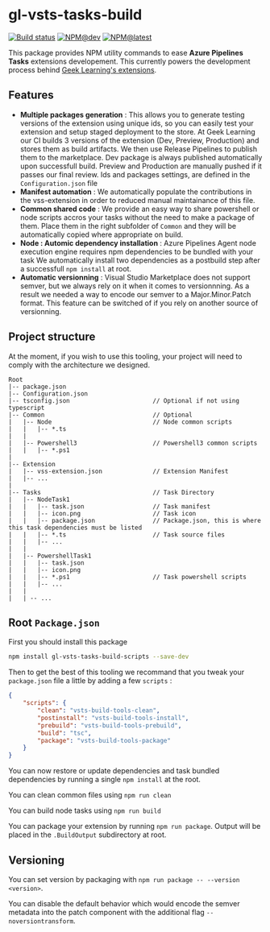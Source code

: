 # gl-vsts-tasks-build

[![Build status](https://geeklearning.visualstudio.com/gl-github/_apis/build/status/gl-vsts-tasks-build-scripts)](https://geeklearning.visualstudio.com/gl-github/_build/latest?definitionId=97)
[![NPM@dev](https://img.shields.io/npm/v/gl-vsts-tasks-build-scripts/dev.svg)](https://www.npmjs.com/package/gl-vsts-tasks-build-scripts/v/dev)
[![NPM@latest](https://img.shields.io/npm/v/gl-vsts-tasks-build-scripts/latest.svg?color=green)](https://www.npmjs.com/package/gl-vsts-tasks-build-scripts/v/latest)

This package provides NPM utility commands to ease **Azure Pipelines Tasks** extensions developement.
This currently powers the development process behind [Geek Learning's extensions](https://marketplace.visualstudio.com/publishers/geeklearningio).

## Features

* **Multiple packages generation** : This allows you to generate testing versions of the extension using unique ids, so you can easily
test your extension and setup staged deployment to the store. At Geek Learning our CI builds 3 versions of the extension 
(Dev, Preview, Production) and stores them as build artifacts. We then use Release Pipelines to publish them to the marketplace.
Dev package is always published automatically upon successfull build. Preview and Production are manually pushed if it passes our
final review. Ids and packages settings, are defined in the `Configuration.json` file
* **Manifest automation** : We automatically populate the contributions in the vss-extension in order to reduced manual maintainance
of this file.
* **Common shared code** : We provide an easy way to share powershell or node scripts accros your tasks without the need to make a 
package of them. Place them in the right subfolder of `Common` and they will be automatically copied where appropriate on build.
* **Node : Automic dependency installation** : Azure Pipelines Agent node execution engine requires npm dependencies to be bundled with your task
We automatically install two dependencies as a postbuild step after a successfull `npm install` at root.
* **Automatic versionning** : Visual Studio Marketplace does not support semver, but we always rely on it when it comes to versionnning.
As a result we needed a way to encode our semver to a Major.Minor.Patch format. This feature can be switched of if you rely on another source of versionning.

## Project structure

At the moment, if you wish to use this tooling, your project will need to comply with the architecture we designed.
```
Root
|-- package.json
|-- Configuration.json
|-- tsconfig.json                       // Optional if not using typescript
|-- Common                              // Optional
|   |-- Node                            // Node common scripts
|   |   |-- *.ts                        
|   |
|   |-- Powershell3                     // Powershell3 common scripts
|   |   |-- *.ps1
|
|-- Extension
|   |-- vss-extension.json              // Extension Manifest
|   |-- ...
|
|-- Tasks                               // Task Directory
|   |-- NodeTask1
|   |   |-- task.json                   // Task manifest
|   |   |-- icon.png                    // Task icon
|   |   |-- package.json                // Package.json, this is where this task dependencies must be listed 
|   |   |-- *.ts                        // Task source files
|   |   |-- ...
|   |
|   |-- PowershellTask1
|   |   |-- task.json
|   |   |-- icon.png
|   |   |-- *.ps1                       // Task powershell scripts
|   |   |-- ...
|   |
|   | -- ...
```

## Root `Package.json`

First you should install this package

```bash
npm install gl-vsts-tasks-build-scripts --save-dev
```

Then to get the best of this tooling we recommand that you tweak your `package.json` file a little by adding a few `scripts` :
```json
{
    "scripts": {
        "clean": "vsts-build-tools-clean",
        "postinstall": "vsts-build-tools-install",
        "prebuild": "vsts-build-tools-prebuild",
        "build": "tsc",
        "package": "vsts-build-tools-package"
    }
}
```

You can now restore or update dependencies and task bundled dependencies by running a single `npm install` at the root.

You can clean common files using `npm run clean`

You can build node tasks using `npm run build`

You can package your extension by running `npm run package`. Output will be placed in the `.BuildOutput` subdirectory at root.

## Versioning
You can set version by packaging with `npm run package -- --version <version>`.

You can disable the default behavior which would encode the semver metadata into the patch component with the additional flag `--noversiontransform`.
